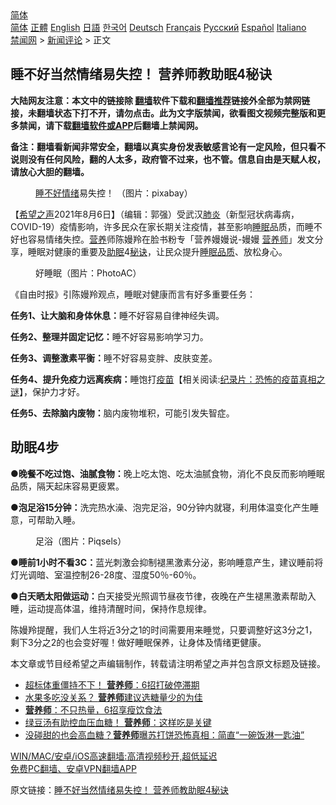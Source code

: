  <!-- 面包屑导航 --> <div class="breadcrumb"><!-- GTranslate: https://gtranslate.io/ -->  <div class="switcher notranslate">  <div class="selected">  <a href="#" onclick="return false;"> 简体</a>  </div>  <div class="option">  <a href="https://www.bannedbook.org" onclick="doGTranslate('zh-CN|zh-CN');jQuery('div.switcher div.selected a').html(jQuery(this).html());return false;" title="简体中文" class="nturl selected"> 简体</a>  <a href="https://www.bannedbook.org/zh-tw/" onclick="doGTranslate('zh-CN|zh-TW');jQuery('div.switcher div.selected a').html(jQuery(this).html());return false;" title="繁體中文" class="nturl"> 正體</a>  <a href="https://www.bannedbook.org/en/" onclick="doGTranslate('zh-CN|en');jQuery('div.switcher div.selected a').html(jQuery(this).html());return false;" title="English" class="nturl"> English</a>  <a href="https://www.bannedbook.org/ja/" onclick="doGTranslate('zh-CN|ja');jQuery('div.switcher div.selected a').html(jQuery(this).html());return false;" title="日本語" class="nturl"> 日語</a>  <a href="https://www.bannedbook.org/ko/" onclick="doGTranslate('zh-CN|ko');jQuery('div.switcher div.selected a').html(jQuery(this).html());return false;" title="한국어" class="nturl"> 한국어</a>  <a href="https://www.bannedbook.org/de/" onclick="doGTranslate('zh-CN|de');jQuery('div.switcher div.selected a').html(jQuery(this).html());return false;" title="Deutsch" class="nturl"> Deutsch</a>  <a href="https://www.bannedbook.org/fr/" onclick="doGTranslate('zh-CN|fr');jQuery('div.switcher div.selected a').html(jQuery(this).html());return false;" title="Français" class="nturl"> Français</a>  <a href="https://www.bannedbook.org/ru/" onclick="doGTranslate('zh-CN|ru');jQuery('div.switcher div.selected a').html(jQuery(this).html());return false;" title="Русский" class="nturl"> Русский</a>  <a href="https://www.bannedbook.org/es/" onclick="doGTranslate('zh-CN|es');jQuery('div.switcher div.selected a').html(jQuery(this).html());return false;" title="Español" class="nturl"> Español</a>  <a href="https://www.bannedbook.org/it/" onclick="doGTranslate('zh-CN|it');jQuery('div.switcher div.selected a').html(jQuery(this).html());return false;" title="Italiano" class="nturl"> Italiano</a>  </div>  </div>      <div class='breadcrumb-sub'><!-- Breadcrumb NavXT 6.3.0 --> <a href="https://www.bannedbook.org/" class="home">禁闻网</a> &gt; <a href="https://www.bannedbook.org/bnews/comments/" class="category">新闻评论</a> &gt; 正文</div></div><h2>睡不好当然情绪易失控！ 营养师教助眠4秘诀</h2> <p class="notice"><b>大陆网友注意：本文中的链接除 <a href="https://github.com/bannedbook/fanqiang" >翻墙</a>软件下载和<a href="https://github.com/killgcd/justmysocks/blob/master/README.md">翻墙推荐</a>链接外全部为禁网链接，未翻墙状态下打不开，请勿点击。此为文字版禁闻，欲看图文视频完整版和更多禁闻，请下载<a href="https://github.com/bannedbook/fanqiang">翻墙软件或APP</a>后翻墙上禁闻网。</p><p>备注：翻墙看新闻非常安全，翻墙以真实身份发表敏感言论有一定风险，但只看不说则没有任何风险，翻的人太多，政府管不过来，也不管。信息自由是天赋人权，请放心大胆的翻墙。</b></p>  <div class="entry"> <figure><figcaption><a href="https://www.bannedbook.org/bnews/tag/%e7%9d%a1%e4%b8%8d%e5%a5%bd/" class="st_tag internal_tag" rel="tag" title="标签 睡不好 下的日志">睡不好</a><a href="https://www.bannedbook.org/bnews/tag/%E6%83%85%E7%BB%AA/" class="st_tag internal_tag" rel="tag" title="标签 情绪 下的日志">情绪</a>易失控！ （图片：pixabay）</figcaption></figure> <p>【<span class='wp_keywordlink_affiliate'><a href="https://www.soundofhope.org" title="希望之声" target="_blank">希望之声</a></span>2021年8月6日】（编辑：郭强）受武汉<a href="https://www.bannedbook.org/bnews/tag/%e8%82%ba%e7%82%8e/" class="st_tag internal_tag" rel="tag" title="标签 肺炎 下的日志">肺炎</a>（新型冠状病毒病，COVID-19）疫情影响，许多民众在家长期关注疫情，甚至影响<a href="https://www.bannedbook.org/bnews/tag/%e7%9d%a1%e7%9c%a0/" class="st_tag internal_tag" rel="tag" title="标签 睡眠 下的日志">睡眠</a>品质，而睡不好也容易情绪失控。<a href="https://www.bannedbook.org/bnews/tag/%E8%90%A5%E5%85%BB/" class="st_tag internal_tag" rel="tag" title="标签 营养 下的日志">营养</a>师陈嫚羚在脸书粉专「营养嫚嫚说-嫚嫚 <a href="https://www.bannedbook.org/bnews/tag/%e8%90%a5%e5%85%bb%e5%b8%88/" class="st_tag internal_tag" rel="tag" title="标签 营养师 下的日志">营养师</a>」发文分享，睡眠对健康的重要及<a href="https://www.bannedbook.org/bnews/tag/%E5%8A%A9%E7%9C%A0/" class="st_tag internal_tag" rel="tag" title="标签 助眠 下的日志">助眠</a>4<a href="https://www.bannedbook.org/bnews/tag/%E7%A7%98%E8%AF%80/" class="st_tag internal_tag" rel="tag" title="标签 秘诀 下的日志">秘诀</a>，让民众提升<a href="https://www.bannedbook.org/bnews/tag/%E7%9D%A1%E7%9C%A0%E5%93%81%E8%B4%A8/" class="st_tag internal_tag" rel="tag" title="标签 睡眠品质 下的日志">睡眠品质</a>、放松身心。</p> <figure><figcaption>好睡眠（图片：PhotoAC）</figcaption></figure> <p>《自由时报》引陈嫚羚观点，睡眠对健康而言有好多重要任务：</p> <p><strong>任务1、让大脑和身体休息：</strong>睡不好容易自律神经失调。</p>  <p><strong>任务2、整理并固定记忆：</strong>睡不好容易影响学习力。</p> <p><strong>任务3、调整激素平衡：</strong>睡不好容易变胖、皮肤变差。</p> <p><strong>任务4、提升免疫力远离疾病：</strong>睡饱打<span class='wp_keywordlink'><a href="https://www.bannedbook.org/bnews/tculture/20160630/551027.html" title="疫苗" target="_blank">疫苗</a></span>【相关阅读:<a href='https://www.bannedbook.org/bnews/topimagenews/20180408/925060.html' target='_blank'>纪录片：恐怖的疫苗真相之谜</a>】，保护力才好。</p>  <p><strong>任务5、去除脑内废物：</strong>脑内废物堆积，可能引发失智症。</p> <h2>助眠4步</h2> <p><strong>●晚餐不吃过饱、油腻食物：</strong>晚上吃太饱、吃太油腻食物，消化不良反而影响睡眠品质，隔天起床容易更疲累。</p> <p><strong>●泡足浴15分钟：</strong>洗完热水澡、泡完足浴，90分钟内就寝，利用体温变化产生睡意，可帮助入睡。</p>  <figure><figcaption>足浴（图片：Piqsels）</figcaption></figure> <p><strong>●睡前1小时不看3C：</strong>蓝光刺激会抑制褪黑激素分泌，影响睡意产生，建议睡前将灯光调暗、室温控制26-28度、湿度50％-60％。</p> <p><strong>●白天晒太阳做运动：</strong>白天接受光照调节昼夜节律，夜晚在产生褪黑激素帮助入睡，运动提高体温，维持清醒时间，保持作息规律。</p> <p>陈嫚羚提醒，我们人生将近3分之1的时间需要用来睡觉，只要调整好这3分之1，剩下3分之2的也会变好喔！做好睡眠保养，让身体及情绪更健康。</p>  <p>本文章或节目经希望之声编辑制作，转载请注明希望之声并包含原文标题及链接。 </p> <ul class='op-related-articles' title='相关阅读'> <li><a href='https://www.bannedbook.org/bnews/comments/20210806/1601366.html' target='_blank'>超标体重僵持不下！ <b>营养师</b>：6招打破停滞期</a></li> <li><a href='https://www.bannedbook.org/bnews/comments/20210805/1600699.html' target='_blank'>水果多吃没关系？ <b>营养师</b>建议选糖量少的为佳</a></li> <li><a href='https://www.bannedbook.org/bnews/comments/20210805/1600348.html' target='_blank'><b>营养师</b>：不只热量，6招享瘦饮食法</a></li> <li><a href='https://www.bannedbook.org/bnews/comments/20210723/1592737.html' target='_blank'>绿豆汤有助控血压血糖！ <b>营养师</b>：这样吃是关键</a></li> <li><a href='https://www.bannedbook.org/bnews/lifebaike/20210722/1591853.html' target='_blank'>没碰甜的也会高血糖？<b>营养师</b>曝苏打饼恐怖真相：简直“一碗饭淋一匙油”</a></li> </ul> <p class="texttj"> <a href="https://github.com/bannedbook/fanqiang/wiki/V2ray%E6%9C%BA%E5%9C%BA" target="_blank">WIN/MAC/安卓/iOS高速翻墙:高清视频秒开,超低延迟</a><br/> <a href="https://github.com/bannedbook/fanqiang/wiki/%E7%A6%81%E9%97%BB%E7%BD%91%E5%AE%89%E5%8D%93%E7%BF%BB%E5%A2%99%E6%96%B0%E9%97%BBAPP" target="_blank">免费PC翻墙、安卓VPN翻墙APP</a></p><p>原文链接：<a class="src_link"  href="https://www.soundofhope.org/post/522260" target="_blank">睡不好当然情绪易失控！ 营养师教助眠4秘诀</a></p><a name='sharetosocial'></a>  <div style="margin-bottom:5px;padding-bottom:5px;clear:both"> <div id="archive-pix-1" class="banner-ads"> <!-- AuctionX Display platform tag START --> <div id="26318x728x90x621x_ADSLOT2" clicktrack="%%CLICK_URL_ESC%%"></div> <!-- AuctionX Display platform tag END --> </div> <div id="archive-pix-2" class="banner-ads"> <!-- AuctionX Display platform tag START --> <div id="26315x300x250x621x_ADSLOT2" clicktrack="%%CLICK_URL_ESC%%"></div> <!-- AuctionX Display platform tag END --> </div> </div>  <div id="archive-pix-1" class="banner-ads"> <!-- AuctionX Display platform tag START --> <div id="26318x728x90x621x_ADSLOT3" clicktrack="%%CLICK_URL_ESC%%"></div> <!-- AuctionX Display platform tag END --> </div> </div><!--END ENTRY--> 